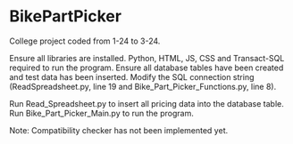 # BikePartPicker
College project coded from 1-24 to 3-24.

Ensure all libraries are installed.
Python, HTML, JS, CSS and Transact-SQL required to run the program.
Ensure all database tables have been created and test data has been inserted.
Modify the SQL connection string (ReadSpreadsheet.py, line 19 and Bike_Part_Picker_Functions.py, line 8).

Run Read_Spreadsheet.py to insert all pricing data into the database table.
Run Bike_Part_Picker_Main.py to run the program.

Note: Compatibility checker has not been implemented yet.
